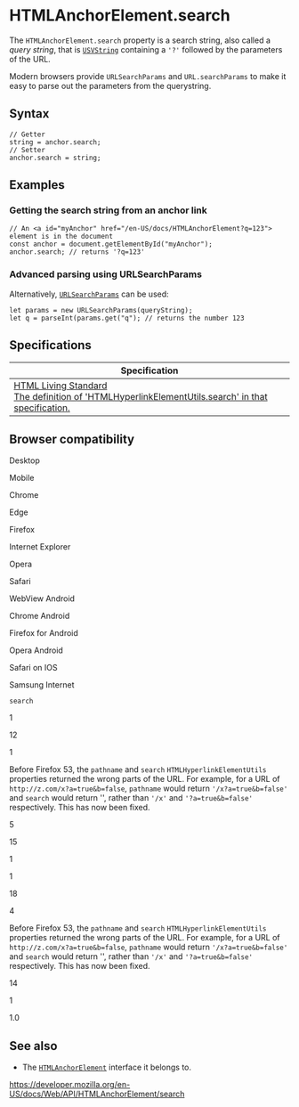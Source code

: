 # HTMLAnchorElement.search

The `HTMLAnchorElement.search` property is a search string, also called a _query string_, that is [`USVString`](../usvstring) containing a `'?'` followed by the parameters of the URL.

Modern browsers provide `URLSearchParams` and `URL.searchParams` to make it easy to parse out the parameters from the querystring.

## Syntax

    // Getter
    string = anchor.search;
    // Setter
    anchor.search = string;

## Examples

### Getting the search string from an anchor link

    // An <a id="myAnchor" href="/en-US/docs/HTMLAnchorElement?q=123"> element is in the document
    const anchor = document.getElementById("myAnchor");
    anchor.search; // returns '?q=123'

### Advanced parsing using URLSearchParams

Alternatively, [`URLSearchParams`](../urlsearchparams/get#examples) can be used:

    let params = new URLSearchParams(queryString);
    let q = parseInt(params.get("q"); // returns the number 123

## Specifications

<table><thead><tr class="header"><th>Specification</th></tr></thead><tbody><tr class="odd"><td><a href="https://html.spec.whatwg.org/multipage/#dom-hyperlink-search">HTML Living Standard<br />
<span class="small">The definition of 'HTMLHyperlinkElementUtils.search' in that specification.</span></a></td></tr></tbody></table>

## Browser compatibility

Desktop

Mobile

Chrome

Edge

Firefox

Internet Explorer

Opera

Safari

WebView Android

Chrome Android

Firefox for Android

Opera Android

Safari on IOS

Samsung Internet

`search`

1

12

1

Before Firefox 53, the `pathname` and `search` `HTMLHyperlinkElementUtils` properties returned the wrong parts of the URL. For example, for a URL of `http://z.com/x?a=true&b=false`, `pathname` would return `'/x?a=true&b=false'` and `search` would return '', rather than `'/x'` and `'?a=true&b=false'` respectively. This has now been fixed.

5

15

1

1

18

4

Before Firefox 53, the `pathname` and `search` `HTMLHyperlinkElementUtils` properties returned the wrong parts of the URL. For example, for a URL of `http://z.com/x?a=true&b=false`, `pathname` would return `'/x?a=true&b=false'` and `search` would return '', rather than `'/x'` and `'?a=true&b=false'` respectively. This has now been fixed.

14

1

1.0

## See also

- The [`HTMLAnchorElement`](../htmlanchorelement) interface it belongs to.

<a href="https://developer.mozilla.org/en-US/docs/Web/API/HTMLAnchorElement/search" class="_attribution-link">https://developer.mozilla.org/en-US/docs/Web/API/HTMLAnchorElement/search</a>

